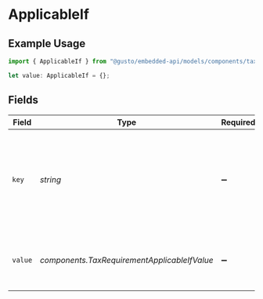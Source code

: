 # ApplicableIf

## Example Usage

```typescript
import { ApplicableIf } from "@gusto/embedded-api/models/components/taxrequirement.js";

let value: ApplicableIf = {};
```

## Fields

| Field                                                                                           | Type                                                                                            | Required                                                                                        | Description                                                                                     |
| ----------------------------------------------------------------------------------------------- | ----------------------------------------------------------------------------------------------- | ----------------------------------------------------------------------------------------------- | ----------------------------------------------------------------------------------------------- |
| `key`                                                                                           | *string*                                                                                        | :heavy_minus_sign:                                                                              | An identifier for an individual requirement. Uniqueness is guaranteed within a requirement set. |
| `value`                                                                                         | *components.TaxRequirementApplicableIfValue*                                                    | :heavy_minus_sign:                                                                              | The required value of the requirement identified by `key`                                       |